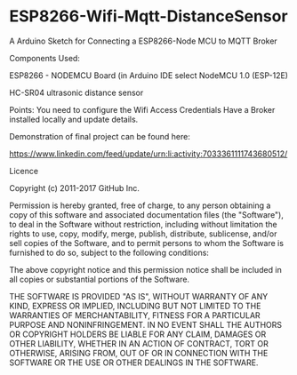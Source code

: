 # ESP8266-Wifi-Mqtt-DistanceSensor
A Arduino Sketch for Connecting a ESP8266-Node MCU to MQTT Broker 

Components Used:

ESP8266 - NODEMCU Board
(in Arduino IDE select NodeMCU 1.0 (ESP-12E)

HC-SR04 ultrasonic distance sensor

Points: You need to configure the Wifi Access Credentials
Have a Broker installed locally and update details. 

Demonstration of final project can be found here: 

https://www.linkedin.com/feed/update/urn:li:activity:7033361111743680512/




Licence

Copyright (c) 2011-2017 GitHub Inc.

Permission is hereby granted, free of charge, to any person obtaining a copy of this software and associated documentation files (the "Software"), to deal in the Software without restriction, including without limitation the rights to use, copy, modify, merge, publish, distribute, sublicense, and/or sell copies of the Software, and to permit persons to whom the Software is furnished to do so, subject to the following conditions:

The above copyright notice and this permission notice shall be included in all copies or substantial portions of the Software.

THE SOFTWARE IS PROVIDED "AS IS", WITHOUT WARRANTY OF ANY KIND, EXPRESS OR IMPLIED, INCLUDING BUT NOT LIMITED TO THE WARRANTIES OF MERCHANTABILITY, FITNESS FOR A PARTICULAR PURPOSE AND NONINFRINGEMENT. IN NO EVENT SHALL THE AUTHORS OR COPYRIGHT HOLDERS BE LIABLE FOR ANY CLAIM, DAMAGES OR OTHER LIABILITY, WHETHER IN AN ACTION OF CONTRACT, TORT OR OTHERWISE, ARISING FROM, OUT OF OR IN CONNECTION WITH THE SOFTWARE OR THE USE OR OTHER DEALINGS IN THE SOFTWARE.
